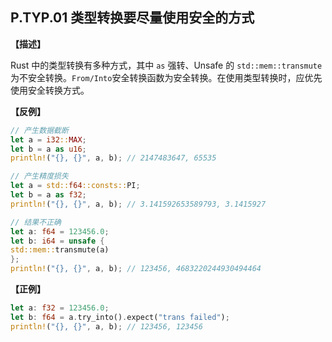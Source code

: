 ## P.TYP.01 类型转换要尽量使用安全的方式

**【描述】**

Rust 中的类型转换有多种方式，其中 `as` 强转、Unsafe 的 `std::mem::transmute` 为不安全转换。`From/Into`安全转换函数为安全转换。在使用类型转换时，应优先使用安全转换方式。

**【反例】**
```rust
// 产生数据截断
let a = i32::MAX;
let b = a as u16; 
println!("{}, {}", a, b); // 2147483647, 65535

// 产生精度损失
let a = std::f64::consts::PI;
let b = a as f32; 
println!("{}, {}", a, b); // 3.141592653589793, 3.1415927

// 结果不正确
let a: f64 = 123456.0;
let b: i64 = unsafe {
std::mem::transmute(a)
};
println!("{}, {}", a, b); // 123456, 4683220244930494464
```

**【正例】**
```rust
let a: f32 = 123456.0; 
let b: f64 = a.try_into().expect("trans failed"); 
println!("{}, {}", a, b); // 123456, 123456
```

